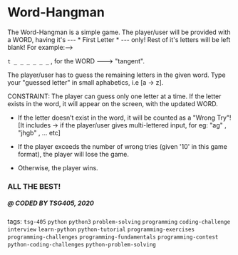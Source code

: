 # Word-Hangman

The Word-Hangman is a simple game. The player/user will be provided with a WORD, having it's  ---  * First Letter * --- only!
Rest of it's letters will be left blank! For example:-->

`t _ _ _ _ _ _` , for the WORD ---> "tangent".

The player/user has to guess the remaining letters in the given word. 
Type your "guessed letter" in small aphabetics, i.e [a -> z].

CONSTRAINT: The player can guess only one letter at a time. If the letter exists in the word, it will appear on the screen, with the updated WORD.

* If the letter doesn’t exist in the word, it will be counted as a "Wrong Try"! [It includes -> if the player/user gives multi-lettered input, for eg: "ag" , "jhgb" , ... etc]

* If the player exceeds the number of wrong tries (given '10' in this game format), the player will lose the game.

* Otherwise, the player wins.


### ALL THE BEST!
##### @ CODED BY TSG405, 2020

tags:  `tsg-405`  `python`  `python3`  `problem-solving`  `programming`  `coding-challenge`  `interview`  `learn-python`  `python-tutorial`  `programming-exercises`  `programming-challenges`  `programming-fundamentals`  `programming-contest`  `python-coding-challenges`  `python-problem-solving`
